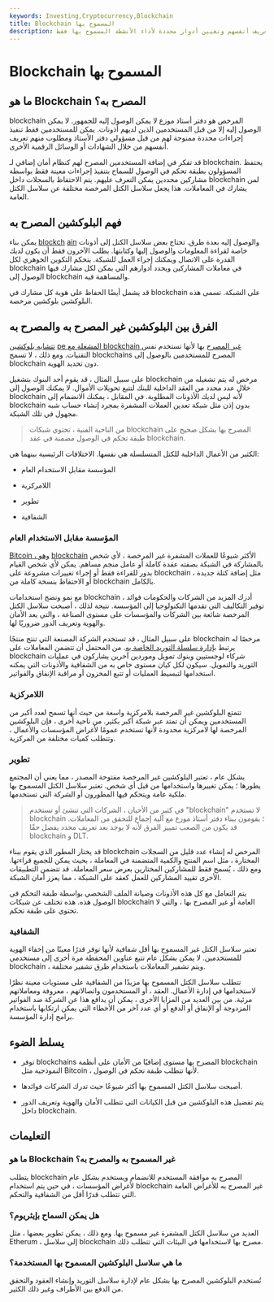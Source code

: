 ```yaml
---
keywords: Investing,Cryptocurrency,Blockchain
title: Blockchain المسموح بها
description: تتطلب سلاسل الكتل المسموح بها من المشاركين تعريف أنفسهم وتعيين أدوار محددة لأداء الأنشطة المسموح بها فقط.
---
```


# Blockchain المسموح بها
## ما هو Blockchain المصرح به؟

blockchain المرخص هو دفتر أستاذ موزع لا يمكن الوصول إليه للجمهور. لا يمكن الوصول إليه إلا من قبل المستخدمين الذين لديهم أذونات. يمكن للمستخدمين فقط تنفيذ إجراءات محددة ممنوحة لهم من قبل مسؤولي دفتر الأستاذ ومطلوب منهم تعريف أنفسهم من خلال الشهادات أو الوسائل الرقمية الأخرى.

قد تفكر في إضافة المستخدمين المصرح لهم كنظام أمان إضافي لـ blockchain. يحتفظ المسؤولون بطبقة تحكم في الوصول للسماح بتنفيذ إجراءات معينة فقط بواسطة مشاركين محددين يمكن التعرف عليهم. يتم الاحتفاظ بالسجلات داخل blockchain لمن يشارك في المعاملات. هذا يجعل سلاسل الكتل المرخصة مختلفة عن سلاسل الكتل العامة.

## فهم البلوكشين المصرح به

يمكن بناء [blockch](/blockchain) [ain](/blockchain) والوصول إليه بعدة طرق. تحتاج بعض سلاسل الكتل إلى أذونات خاصة لقراءة المعلومات والوصول إليها وكتابتها. يطلب الآخرون فقط أن يكون لديك القدرة على الاتصال ويمكنك إجراء العمل للشبكة. يتحكم التكوين الجوهري لكل blockchain في معاملات المشاركين ويحدد أدوارهم التي يمكن لكل مشارك فيها الوصول إلى blockchain والمساهمة فيه.

قد يشمل أيضًا الحفاظ على هوية كل مشارك في blockchain على الشبكة. تسمى هذه البلوكشين بلوكشين مرخصة.

## الفرق بين البلوكشين غير المصرح به والمصرح به

[تتشابه بلوكشين](/permissioned-blockchains) [pe المشغلة مع blockchain غير المصرح](/permissioned-blockchains) بها لأنها تستخدم نفس التقنيات. ومع ذلك ، لا تسمح blockchains المصرح للمستخدمين بالوصول إلى blockchain دون تحديد الهوية.

على سبيل المثال ، قد يقوم أحد البنوك بتشغيل blockchain مرخص له يتم تشغيله من خلال عدد محدد من العقد الداخلية للبنك لتتبع تحويلات الأموال. لا يمكنك الوصول إلى blockchain لأنه ليس لديك الأذونات المطلوبة. في المقابل ، يمكنك الانضمام إلى blockchain بدون إذن مثل شبكة تعدين العملات المشفرة بمجرد إنشاء حساب شبه مجهول في تلك الشبكة.

> من الناحية الفنية ، تحتوي شبكات blockchain المصرح بها بشكل صحيح على طبقة تحكم في الوصول مضمنة في عقد blockchain.

>

الكثير من الأعمال الداخلية للكتل المتسلسلة هي نفسها. الاختلافات الرئيسية بينهما هي:

- المؤسسة مقابل الاستخدام العام

- اللامركزية

- تطوير

- الشفافية

### المؤسسة مقابل الاستخدام العام

[Bitcoin ، وهو](/bitcoin) [blockchain](/cryptocurrency) الأكثر شيوعًا للعملات المشفرة غير المرخصة ، لأي شخص بالمشاركة في الشبكة بصفته عقدة كاملة أو عامل منجم مساهم. يمكن لأي شخص القيام بدور للقراءة فقط أو إجراء تغييرات مشروعة على blockchain ، مثل إضافة كتلة جديدة أو الاحتفاظ بنسخة كاملة من blockchain بالكامل.

مع نمو ونضج استخدامات blockchain ، أدرك المزيد من الشركات والحكومات فوائد توفير التكاليف التي تقدمها التكنولوجيا إلى المؤسسة. نتيجة لذلك ، أصبحت سلاسل الكتل المرخصة شائعة بين الشركات والمؤسسات على مستوى الصناعة ، والتي يعد الأمان والهوية وتعريف الدور ضروريًا لها.

على سبيل المثال ، قد تستخدم الشركة المصنعة التي تنتج منتجًا blockchain مرخصًا له يرتبط [بإدارة سلسلة التوريد الخاصة به](/scm). من المحتمل أن تتضمن المعاملات على blockchain شركاء لوجستيين وبنوك تمويل وموردين آخرين يشاركون في عمليات التوريد والتمويل. سيكون لكل كيان مستوى خاص به من الشفافية والأذونات التي يمكنه استخدامها لتبسيط العمليات أو تتبع المخزون أو مراقبة الإنفاق والفواتير.

### اللامركزية

تتمتع البلوكشين غير المرخصة بلامركزية واسعة من حيث أنها تسمح لعدد أكبر من المستخدمين ويمكن أن تمتد عبر شبكة أكبر بكثير. من ناحية أخرى ، فإن البلوكشين المرخصة لها لامركزية محدودة لأنها تستخدم عمومًا لأغراض المؤسسات والأعمال ، وتتطلب كميات مختلفة من المركزية.

### تطوير

بشكل عام ، تعتبر البلوكشين غير المرخصة مفتوحة المصدر ، مما يعني أن المجتمع يطورها ؛ يمكن تغييرها واستخدامها من قبل أي شخص. تعتبر سلاسل الكتل المسموح بها ملكية عامة ويتحكم فيها المطورون أو الشركة التي تستخدمها.

> في كثير من الأحيان ، الشركات التي تنشئ أو تستخدم "blockchain" لا تستخدم blockchain ؛ يقومون ببناء دفتر أستاذ موزع مع آلية إجماع للتحقق من المعاملات. قد يكون من الصعب تمييز الفرق لأنه لا يوجد بعد تعريف محدد يفصل حقًا blockchain و DLT.

>

قد يختار المطور الذي يقوم ببناء blockchain المرخص له إنشاء عدد قليل من السجلات المختارة ، مثل اسم المنتج والكمية المتضمنة في المعاملة ، بحيث يمكن للجميع قراءتها. ومع ذلك ، يُسمح فقط للمشاركين المختارين بعرض سعر المعاملة. قد تتضمن التطبيقات الأخرى تقييد المشاركين للعمل كعقد على الشبكة ، مما يعزز أمان الشبكة.

يتم التعامل مع كل هذه الأذونات وصيانة الملف الشخصي بواسطة طبقة التحكم في الوصول هذه. هذه تختلف عن شبكات blockchain العامة أو غير المصرح بها ، والتي لا تحتوي على طبقة تحكم.

### الشفافية

تعتبر سلاسل الكتل غير المسموح بها أقل شفافية لأنها توفر قدرًا معينًا من إخفاء الهوية للمستخدمين. لا يمكن بشكل عام تتبع عناوين المحفظة مرة أخرى إلى مستخدمي blockchain ، ويتم تشفير المعاملات باستخدام طرق تشفير مختلفة.

تتطلب سلاسل الكتل المسموح بها مزيدًا من الشفافية على مستويات معينة نظرًا لاستخدامها في إدارة الأعمال. العقد ، أو المستخدمون واتصالاتهم ، معروفة ومعاملاتهم مرئية. من بين العديد من المزايا الأخرى ، يمكن أن يدافع هذا عن الشركة ضد الفواتير المزدوجة أو الإنفاق أو الدفع أو أي عدد آخر من الأخطاء التي يمكن ارتكابها باستخدام برامج إدارة المؤسسة.

## يسلط الضوء

- توفر blockchains المصرح بها مستوى إضافيًا من الأمان على أنظمة blockchain النموذجية مثل Bitcoin ، لأنها تتطلب طبقة تحكم في الوصول.

- أصبحت سلاسل الكتل المسموح بها أكثر شيوعًا حيث تدرك الشركات فوائدها.

- يتم تفضيل هذه البلوكشين من قبل الكيانات التي تتطلب الأمان والهوية وتعريف الدور داخل blockchain.

## التعليمات

### ما هو Blockchain غير المسموح به والمصرح به؟

يتطلب blockchain المصرح به موافقة المستخدم للانضمام ويستخدم بشكل عام لأغراض المؤسسات ، في حين يتم استخدام blockchain غير المصرح به للأغراض العامة التي تتطلب قدرًا أقل من الشفافية والتحكم.

### هل يمكن السماح بإيثريوم؟

العديد من سلاسل الكتل المشفرة غير مسموح بها. ومع ذلك ، يمكن تطوير بعضها ، مثل Etherum ، إلى سلاسل blockchain مصرح بها لاستخدامها في البيئات التي تتطلب ذلك.

### ما هي سلاسل البلوكشين المسموح بها المستخدمة؟

تُستخدم البلوكشين المصرح بها بشكل عام لإدارة سلاسل التوريد وإنشاء العقود والتحقق من الدفع بين الأطراف وغير ذلك الكثير.

